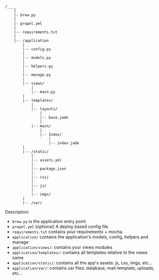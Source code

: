     /____
        |
        |- brew.py
        |
        |- propel.yml
        |
        |-- requirements.txt
        |
        |-- /application
            |
            |-- config.py
            |
            |-- models.py
            |
            |-- helpers.py
            |
            |-- manage.py
            |
            |-- views/
                |
                |-- main.py
            |
            |-- templates/
                |
                |-- layouts/
                    |
                    |-- base.jade
                    |
                |-- main/
                    |
                    |-- Index/
                        |
                        |-- index.jade
            |
            |-- /static/
                |
                |-- assets.yml
                |
                |-- package.json
                |
                |-- css/
                |
                |-- js/
                |
                |-- imgs/
            |
            |-- /var/

Description:

- `brew.py` is the application entry point
- `propel.yml` (optional) A deploy based config file
- `requirements.txt` contains your requirements + mocha
- `application/` contains the application's  models, config, helpers and manage
- `application/views/`: contains your views modules
- `application/templates/`: contains all templates relative to the views name
- `application/static/`: contains all the app's assets: js, css, imgs, etc...
- `application/var/`: contains var files: database, mail-template, uploads, etc...



